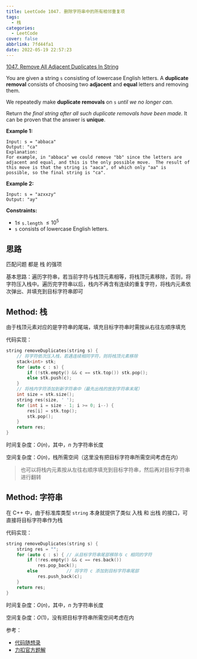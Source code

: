 ```yaml
---
title: LeetCode 1047. 删除字符串中的所有相邻重复项
tags:
  - 栈
categories:
  - LeetCode
cover: false
abbrlink: 7fd44fa1
date: 2022-05-19 22:57:23
---
```



[1047. Remove All Adjacent Duplicates In String](https://leetcode.cn/problems/remove-all-adjacent-duplicates-in-string/)


You are given a string `s` consisting of lowercase English letters. A **duplicate removal** consists of choosing two **adjacent** and **equal** letters and removing them.

We repeatedly make **duplicate removals** on `s` *until we no longer can.*

Return *the final string after all such duplicate removals have been made.* It can be proven that the answer is **unique**.

 

**Example 1:**

    Input: s = "abbaca"
    Output: "ca"
    Explanation: 
    For example, in "abbaca" we could remove "bb" since the letters are adjacent and equal, and this is the only possible move.  The result of this move is that the string is "aaca", of which only "aa" is possible, so the final string is "ca".


**Example 2:**

    Input: s = "azxxzy"
    Output: "ay"
 

**Constraints:**

 - $1 \le$ `s.length` $\le 10^5$
 - `s` consists of lowercase English letters.

## 思路

匹配问题 都是 栈 的强项

基本思路：遍历字符串，若当前字符与栈顶元素相等，将栈顶元素移除，否则，将字符压入栈中。遍历完字符串以后，栈内不再含有连续的重复字符，将栈内元素依次弹出、并填充到目标字符串即可

## Method: 栈

由于栈顶元素对应的是字符串的尾端，填充目标字符串时需按从右往左顺序填充

代码实现：

```cpp
string removeDuplicates(string s) {
    // 将字符依次压入栈，若遇连续相同字符，则将栈顶元素移除
    stack<int> stk;
    for (auto c : s) {
        if (!stk.empty() && c == stk.top()) stk.pop();
        else stk.push(c);
    }
    // 将栈内字符添加到新字符串中（最先出栈的放到字符串末尾）
    int size = stk.size();
    string res(size, ' ');
    for (int i = size - 1; i >= 0; i--) {
        res[i] = stk.top();
        stk.pop();
    }
    return res;
}
```

时间复杂度：$O(n)$，其中，$n$ 为字符串长度

空间复杂度：$O(n)$，栈所需空间（这里没有把目标字符串所需空间考虑在内）

> 也可以将栈内元素按从左往右顺序填充到目标字符串，然后再对目标字符串进行翻转

## Method: 字符串

在 C++ 中，由于标准库类型 `string` 本身就提供了类似 入栈 和 出栈 的接口，可直接将目标字符串作为栈


代码实现：

```cpp
string removeDuplicates(string s) {
    string res = "";
    for (auto c : s) { // 从目标字符串尾部移除与 c 相同的字符
        if (!res.empty() && c == res.back())
            res.pop_back();
        else           // 将字符 c 添加到目标字符串尾部
            res.push_back(c);
    }
    return res;
}
```

时间复杂度：$O(n)$，其中，$n$ 为字符串长度

空间复杂度：$O(1)$，没有把目标字符串所需空间考虑在内

参考：
 - [代码随想录](https://www.programmercarl.com/1047.%E5%88%A0%E9%99%A4%E5%AD%97%E7%AC%A6%E4%B8%B2%E4%B8%AD%E7%9A%84%E6%89%80%E6%9C%89%E7%9B%B8%E9%82%BB%E9%87%8D%E5%A4%8D%E9%A1%B9.html)
 - [力扣官方题解](https://leetcode.cn/problems/remove-all-adjacent-duplicates-in-string/solution/shan-chu-zi-fu-chuan-zhong-de-suo-you-xi-4ohr/)